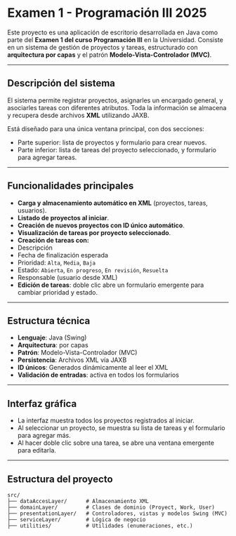 #  Examen 1 - Programación III 2025

Este proyecto es una aplicación de escritorio desarrollada en Java como parte del **Examen 1 del curso Programación III** en la Universidad. Consiste en un sistema de gestión de proyectos y tareas, estructurado con **arquitectura por capas** y el patrón **Modelo-Vista-Controlador (MVC)**.

---

##  Descripción del sistema

El sistema permite registrar proyectos, asignarles un encargado general, y asociarles tareas con diferentes atributos. Toda la información se almacena y recupera desde archivos **XML** utilizando JAXB.

Está diseñado para una única ventana principal, con dos secciones:

- Parte superior: lista de proyectos y formulario para crear nuevos.
- Parte inferior: lista de tareas del proyecto seleccionado, y formulario para agregar tareas.

---

##  Funcionalidades principales

-  **Carga y almacenamiento automático en XML** (proyectos, tareas, usuarios).
-  **Listado de proyectos al iniciar**.
-  **Creación de nuevos proyectos con ID único automático**.
-  **Visualización de tareas por proyecto seleccionado**.
-  **Creación de tareas con:**
  - Descripción
  - Fecha de finalización esperada
  - Prioridad: `Alta`, `Media`, `Baja`
  - Estado: `Abierta`, `En progreso`, `En revisión`, `Resuelta`
  - Responsable (usuario desde XML)
-  **Edición de tareas**: doble clic abre un formulario emergente para cambiar prioridad y estado.

---

##  Estructura técnica

- **Lenguaje**: Java (Swing)
- **Arquitectura**: por capas
- **Patrón**: Modelo-Vista-Controlador (MVC)
- **Persistencia**: Archivos XML vía JAXB
- **ID únicos**: Generados dinámicamente al leer el XML
- **Validación de entradas**: activa en todos los formularios

---

##  Interfaz gráfica

- La interfaz muestra todos los proyectos registrados al iniciar.
- Al seleccionar un proyecto, se muestra su lista de tareas y el formulario para agregar más.
- Al hacer doble clic sobre una tarea, se abre una ventana emergente para editarla.

---

##  Estructura del proyecto

```text
src/
├── dataAccesLayer/      # Almacenamiento XML
├── domainLayer/         # Clases de dominio (Proyect, Work, User)
├── presentationLayer/   # Controladores, vistas y modelos Swing (MVC)
├── serviceLayer/        # Lógica de negocio
├── utilities/           # Utilidades (enumeraciones, etc.)
